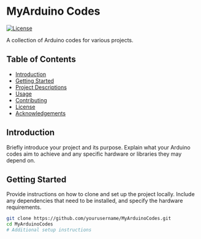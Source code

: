 # MyArduino Codes

[![License](https://img.shields.io/badge/License-MIT-blue.svg)](LICENSE)

A collection of Arduino codes for various projects.

## Table of Contents

- [Introduction](#introduction)
- [Getting Started](#getting-started)
- [Project Descriptions](#project-descriptions)
- [Usage](#usage)
- [Contributing](#contributing)
- [License](#license)
- [Acknowledgements](#acknowledgements)

## Introduction

Briefly introduce your project and its purpose. Explain what your Arduino codes aim to achieve and any specific hardware or libraries they may depend on.

## Getting Started

Provide instructions on how to clone and set up the project locally. Include any dependencies that need to be installed, and specify the hardware requirements.

```bash
git clone https://github.com/yourusername/MyArduinoCodes.git
cd MyArduinoCodes
# Additional setup instructions
```
